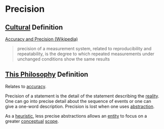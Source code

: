 # Precision

## [Cultural](./culture.md) Definition

<a href="https://en.wikipedia.org/wiki/Accuracy_and_precision" target="_blank">Accuracy and Precision (Wikipedia)</a>

> precision of a measurement system, related to reproducibility and repeatability, is the degree to which repeated measurements under unchanged conditions show the same results

## [This Philosophy](./this-philosophy.md) Definition

Relates to [accuracy](./accuracy.md).

Precision of a statement is the detail of the statement describing the [reality](./reality.md). One can go into precise detail about the sequence of events or one can give a one-word description. Precision is lost when one uses [abstraction](./abstraction.md).

As a [heuristic](./heuristic.md), less precise abstractions allows an [entity](./entity.md) to focus on a greater [conceptual](conceptual-system.md) [scope](./scope.md).
